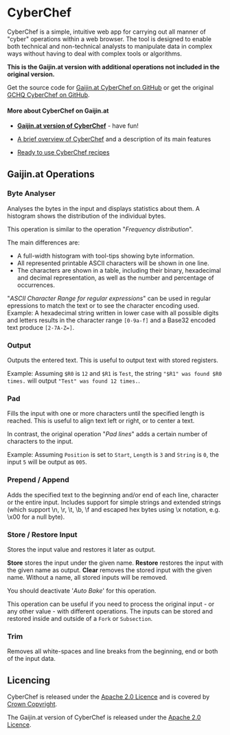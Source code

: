 # CyberChef

CyberChef is a simple, intuitive web app for carrying out all manner of "cyber" operations within a web browser. The tool is designed to enable both technical and non-technical analysts to manipulate data in complex ways without having to deal with complex tools or algorithms.

**This is the Gaijin.at version with additional operations not included in the original version.**

Get the source code for [Gaijin.at CyberChef on GitHub](https://github.com/gaijinat/CyberChef/) or get the original [GCHQ CyberChef on GitHub](https://github.com/gchq/CyberChef/).

#### More about CyberChef on Gaijin.at

- [**Gaijin.at version of CyberChef**](https://www.gaijin.at/CyberChef/) - have fun!

- [A brief overview of CyberChef](https://www.gaijin.at/en/infos/cyberchef) and a description of its main features

- [Ready to use CyberChef recipes](https://www.gaijin.at/en/infos/cyberchef-recipes)



## Gaijin.at Operations


### Byte Analyser

Analyses the bytes in the input and displays statistics about them. A histogram shows the distribution of the individual bytes.

This operation is similar to the operation "*Frequency distribution*".

The main differences are:
- A full-width histogram with tool-tips showing byte information.
- All represented printable ASCII characters will be shown in one line.
- The characters are shown in a table, including their binary, hexadecimal and decimal representation, as well as the number and percentage of occurrences.

"*ASCII Character Range for regular expressions*" can be used in regular epressions to match the text or to see the character encoding used. Example: A hexadecimal string written in lower case with all possible digits and letters results in the character range `[0-9a-f]` and a Base32 encoded text produce `[2-7A-Z=]`.


### Output

Outputs the entered text. This is useful to output text with stored registers.

Example: Assuming `$R0` is `12` and `$R1` is `Test`, the string `"$R1" was found $R0 times.` will output `"Test" was found 12 times.`.


### Pad

Fills the input with one or more characters until the specified length is reached. This is useful to align text left or right, or to center a text.

In contrast, the original operation "*Pad lines*" adds a certain number of characters to the input.

Example: Assuming `Position` is set to `Start`, `Length` is `3` and `String` is `0`, the input `5` will be output as `005`.


### Prepend / Append

Adds the specified text to the beginning and/or end of each line, character or the entire input.
Includes support for simple strings and extended strings (which support \\n, \\r, \\t, \\b, \\f and escaped hex bytes using \\x notation, e.g. \\x00 for a null byte).


### Store / Restore Input

Stores the input value and restores it later as output.

**Store** stores the input under the given name.
**Restore** restores the input with the given name as output.
**Clear** removes the stored input with the given name. Without a name, all stored inputs will be removed.

You should deactivate '*Auto Bake*' for this operation.

This operation can be useful if you need to process the original input - or any other value - with different operations. The inputs can be stored and restored inside and outside of a `Fork` or `Subsection`.


### Trim

Removes all white-spaces and line breaks from the beginning, end or both of the input data.



## Licencing

CyberChef is released under the [Apache 2.0 Licence](https://www.apache.org/licenses/LICENSE-2.0) and is covered by [Crown Copyright](https://www.nationalarchives.gov.uk/information-management/re-using-public-sector-information/uk-government-licensing-framework/crown-copyright/).

The Gaijin.at version of CyberChef is released under the [Apache 2.0 Licence](https://www.apache.org/licenses/LICENSE-2.0).
